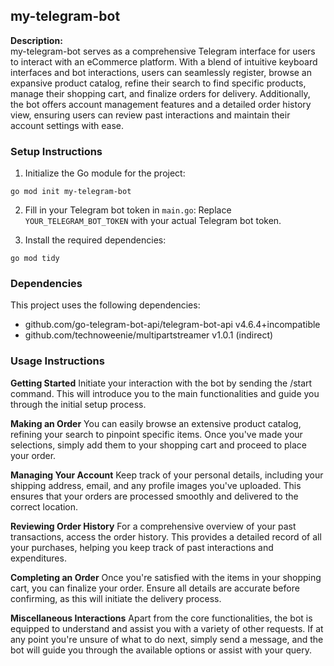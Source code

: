 
## my-telegram-bot

**Description:**  
my-telegram-bot serves as a comprehensive Telegram interface for users to interact with an eCommerce platform. With a blend of intuitive keyboard interfaces and bot interactions, users can seamlessly register, browse an expansive product catalog, refine their search to find specific products, manage their shopping cart, and finalize orders for delivery. Additionally, the bot offers account management features and a detailed order history view, ensuring users can review past interactions and maintain their account settings with ease.

### Setup Instructions

1. Initialize the Go module for the project:
```
go mod init my-telegram-bot
```

2. Fill in your Telegram bot token in `main.go`:
Replace `YOUR_TELEGRAM_BOT_TOKEN` with your actual Telegram bot token.

3. Install the required dependencies:
```
go mod tidy
```

### Dependencies

This project uses the following dependencies:

- github.com/go-telegram-bot-api/telegram-bot-api v4.6.4+incompatible
- github.com/technoweenie/multipartstreamer v1.0.1 (indirect)

### Usage Instructions

**Getting Started**
Initiate your interaction with the bot by sending the /start command. This will introduce you to the main functionalities and guide you through the initial setup process.

**Making an Order**
You can easily browse an extensive product catalog, refining your search to pinpoint specific items. Once you've made your selections, simply add them to your shopping cart and proceed to place your order.

**Managing Your Account**
Keep track of your personal details, including your shipping address, email, and any profile images you've uploaded. This ensures that your orders are processed smoothly and delivered to the correct location.

**Reviewing Order History**
For a comprehensive overview of your past transactions, access the order history. This provides a detailed record of all your purchases, helping you keep track of past interactions and expenditures.

**Completing an Order**
Once you're satisfied with the items in your shopping cart, you can finalize your order. Ensure all details are accurate before confirming, as this will initiate the delivery process.

**Miscellaneous Interactions**
Apart from the core functionalities, the bot is equipped to understand and assist you with a variety of other requests. If at any point you're unsure of what to do next, simply send a message, and the bot will guide you through the available options or assist with your query.

